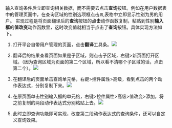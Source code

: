 输入查询条件后立即查询相关数据，而不需要去点击**查询**按钮。例如在用户数据表中的管理页面中，在查询区域的性别选项框点击```男```,表格中立即显示性别为男的用户。
实现过程是将页面翻译后的**查询**按钮的**点击**动作函数复制，粘贴到性别**输入框**的**值改变**动作函数里，这时改变值就相当于点击了**查询**按钮。具体实现方法如下。

1. 打开平台自带用户管理的页面，点击**翻译**工具条。![](https://upload-images.jianshu.io/upload_images/12920178-90ae697e1b7363a6.png?imageMogr2/auto-orient/strip%7CimageView2/2/w/1240)

2. 翻译后的结果查看页面如果是子区域，则点击子区域，右键>新页面打开区域。（因为查询区域为页面的第二个区域，所以看不清哪个子区域的话，点击第二个）。![](https://upload-images.jianshu.io/upload_images/12920178-553b8c4eb98be4bc.png?imageMogr2/auto-orient/strip%7CimageView2/2/w/1240)

3. 在翻译后的页面单击查询单元格，右键>控件属性>高级，看到点击的两个动作表达式，分别复制下来。![](https://upload-images.jianshu.io/upload_images/12920178-59f890790af72268.png?imageMogr2/auto-orient/strip%7CimageView2/2/w/1240)

4. 在原页面单击性别输入框的单元格，右键>控件属性>高级>值改变>添加，将之前复制的两段动作表达式分别粘贴上去。![](https://upload-images.jianshu.io/upload_images/12920178-0a8a740808c77a9c.png?imageMogr2/auto-orient/strip%7CimageView2/2/w/1240)

5. 此时立即查询功能即可实现，改变第二段动作表达式的查询条件，还可以自定义查询效果。
